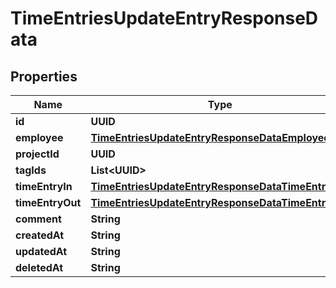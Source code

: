 

# TimeEntriesUpdateEntryResponseData


## Properties

| Name | Type | Description | Notes |
|------------ | ------------- | ------------- | -------------|
|**id** | **UUID** |  |  [optional] |
|**employee** | [**TimeEntriesUpdateEntryResponseDataEmployee**](TimeEntriesUpdateEntryResponseDataEmployee.md) |  |  [optional] |
|**projectId** | **UUID** |  |  [optional] |
|**tagIds** | **List&lt;UUID&gt;** |  |  [optional] |
|**timeEntryIn** | [**TimeEntriesUpdateEntryResponseDataTimeEntryIn**](TimeEntriesUpdateEntryResponseDataTimeEntryIn.md) |  |  [optional] |
|**timeEntryOut** | [**TimeEntriesUpdateEntryResponseDataTimeEntryOut**](TimeEntriesUpdateEntryResponseDataTimeEntryOut.md) |  |  [optional] |
|**comment** | **String** |  |  [optional] |
|**createdAt** | **String** |  |  [optional] |
|**updatedAt** | **String** |  |  [optional] |
|**deletedAt** | **String** |  |  [optional] |



